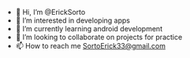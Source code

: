- 👋 Hi, I’m @ErickSorto
- 👀 I’m interested in developing apps
- 🌱 I’m currently learning android development
- 💞️ I’m looking to collaborate on projects for practice
- 📫 How to reach me SortoErick33@gmail.com

<!---
ErickSorto/ErickSorto is a ✨ special ✨ repository because its `README.md` (this file) appears on your GitHub profile.
You can click the Preview link to take a look at your changes.
--->
